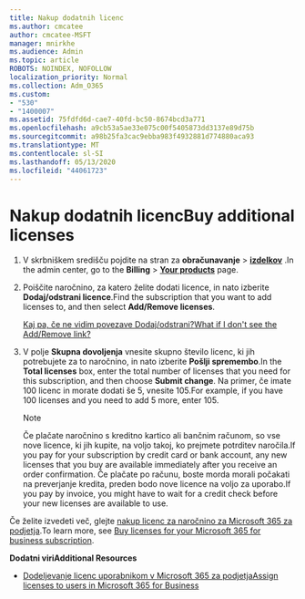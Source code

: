 ```yaml
---
title: Nakup dodatnih licenc
ms.author: cmcatee
author: cmcatee-MSFT
manager: mnirkhe
ms.audience: Admin
ms.topic: article
ROBOTS: NOINDEX, NOFOLLOW
localization_priority: Normal
ms.collection: Adm_O365
ms.custom:
- "530"
- "1400007"
ms.assetid: 75fdfd6d-cae7-40fd-bc50-8674bcd3a771
ms.openlocfilehash: a9cb53a5ae33e075c00f5405873dd3137e89d75b
ms.sourcegitcommit: a98b25fa3cac9ebba983f4932881d774880aca93
ms.translationtype: MT
ms.contentlocale: sl-SI
ms.lasthandoff: 05/13/2020
ms.locfileid: "44061723"
---
```

# <a name="buy-additional-licenses"></a><span data-ttu-id="276dc-102">Nakup dodatnih licenc</span><span class="sxs-lookup"><span data-stu-id="276dc-102">Buy additional licenses</span></span>

1. <span data-ttu-id="276dc-103">V skrbniškem središču pojdite na stran za **obračunavanje** \> **[izdelkov](https://go.microsoft.com/fwlink/p/?linkid=842054)** .</span><span class="sxs-lookup"><span data-stu-id="276dc-103">In the admin center, go to the **Billing** \> **[Your products](https://go.microsoft.com/fwlink/p/?linkid=842054)** page.</span></span>

2. <span data-ttu-id="276dc-104">Poiščite naročnino, za katero želite dodati licence, in nato izberite **Dodaj/odstrani licence**.</span><span class="sxs-lookup"><span data-stu-id="276dc-104">Find the subscription that you want to add licenses to, and then select **Add/Remove licenses**.</span></span>

    [<span data-ttu-id="276dc-105">Kaj pa, če ne vidim povezave Dodaj/odstrani?</span><span class="sxs-lookup"><span data-stu-id="276dc-105">What if I don't see the Add/Remove link?</span></span>](https://docs.microsoft.com/office365/admin/subscriptions-and-billing/buy-licenses#what-if-i-dont-see-the-addremove-licenses-link)

3. <span data-ttu-id="276dc-106">V polje **Skupna dovoljenja** vnesite skupno število licenc, ki jih potrebujete za to naročnino, in nato izberite **Pošlji spremembo**.</span><span class="sxs-lookup"><span data-stu-id="276dc-106">In the **Total licenses** box, enter the total number of licenses that you need for this subscription, and then choose **Submit change**.</span></span> <span data-ttu-id="276dc-107">Na primer, če imate 100 licenc in morate dodati še 5, vnesite 105.</span><span class="sxs-lookup"><span data-stu-id="276dc-107">For example, if you have 100 licenses and you need to add 5 more, enter 105.</span></span>

    > [!NOTE]
    > <span data-ttu-id="276dc-108">Če plačate naročnino s kreditno kartico ali bančnim računom, so vse nove licence, ki jih kupite, na voljo takoj, ko prejmete potrditev naročila.</span><span class="sxs-lookup"><span data-stu-id="276dc-108">If you pay for your subscription by credit card or bank account, any new licenses that you buy are available immediately after you receive an order confirmation.</span></span> <span data-ttu-id="276dc-109">Če plačate po računu, boste morda morali počakati na preverjanje kredita, preden bodo nove licence na voljo za uporabo.</span><span class="sxs-lookup"><span data-stu-id="276dc-109">If you pay by invoice, you might have to wait for a credit check before your new licenses are available to use.</span></span>

<span data-ttu-id="276dc-110">Če želite izvedeti več, glejte [nakup licenc za naročnino za Microsoft 365 za podjetja](https://docs.microsoft.com/office365/admin/subscriptions-and-billing/buy-licenses).</span><span class="sxs-lookup"><span data-stu-id="276dc-110">To learn more, see [Buy licenses for your Microsoft 365 for business subscription](https://docs.microsoft.com/office365/admin/subscriptions-and-billing/buy-licenses).</span></span>  

<span data-ttu-id="276dc-111">**Dodatni viri**</span><span class="sxs-lookup"><span data-stu-id="276dc-111">**Additional Resources**</span></span>

- [<span data-ttu-id="276dc-112">Dodeljevanje licenc uporabnikom v Microsoft 365 za podjetja</span><span class="sxs-lookup"><span data-stu-id="276dc-112">Assign licenses to users in Microsoft 365 for Business</span></span>](https://docs.microsoft.com/office365/admin/subscriptions-and-billing/assign-licenses-to-users)